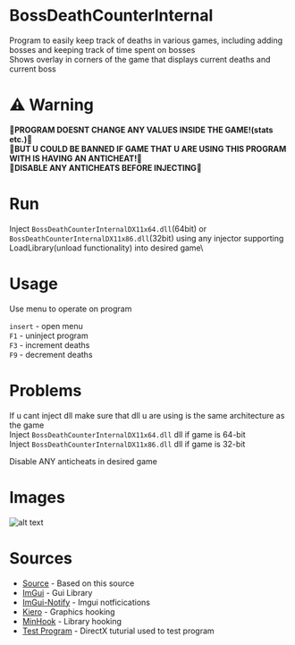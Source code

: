 # BossDeathCounterInternal

Program to easily keep track of deaths in various games, including adding bosses and keeping track of time spent on bosses\
Shows overlay in corners of the game that displays current deaths and current boss


# :warning: Warning
🔴**PROGRAM DOESNT CHANGE ANY VALUES INSIDE THE GAME!(stats etc.)**🔴\
🔴**BUT U COULD BE BANNED IF GAME THAT U ARE USING THIS PROGRAM WITH IS HAVING AN ANTICHEAT!**🔴\
🔴**DISABLE ANY ANTICHEATS BEFORE INJECTING**🔴

# Run




Inject `BossDeathCounterInternalDX11x64.dll`(64bit) or `BossDeathCounterInternalDX11x86.dll`(32bit) using any injector supporting LoadLibrary(unload functionality) into desired game\


# Usage
Use menu to operate on program

`insert` - open menu\
`F1` - uninject program\
`F3` - increment deaths\
`F9` - decrement deaths

# Problems
If u cant inject dll make sure that dll u are using is the same architecture as the game\
Inject `BossDeathCounterInternalDX11x64.dll` dll if game is 64-bit\
Inject `BossDeathCounterInternalDX11x86.dll` dll if game is 32-bit



Disable ANY anticheats in desired game

# Images
![alt text](https://i.ibb.co/qs4xbYP/obraz-2023-06-09-050648912.png)

# Sources
* [Source](https://www.unknowncheats.me/forum/d3d-tutorials-and-source/457178-imgui-hook-directx12-directx11-directx9-x64-x86.html) - Based on this source
* [ImGui](https://github.com/ocornut/imgui) - Gui Library
* [ImGui-Notify](https://github.com/patrickcjk/imgui-notify) - Imgui notficications
* [Kiero](https://github.com/Rebzzel/kiero) - Graphics hooking
* [MinHook](https://github.com/TsudaKageyu/minhook) - Library hooking
* [Test Program](https://github.com/kevinmoran/BeginnerDirect3D11) - DirectX tuturial used to test program
